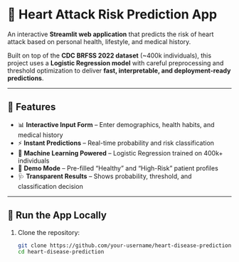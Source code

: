 # 💓 Heart Attack Risk Prediction App  

An interactive **Streamlit web application** that predicts the risk of heart attack based on personal health, lifestyle, and medical history.  

Built on top of the **CDC BRFSS 2022 dataset** (~400k individuals), this project uses a **Logistic Regression model** with careful preprocessing and threshold optimization to deliver **fast, interpretable, and deployment-ready predictions**.  

---

## 🌟 Features  

- 📊 **Interactive Input Form** – Enter demographics, health habits, and medical history  
- ⚡ **Instant Predictions** – Real-time probability and risk classification  
- 🤖 **Machine Learning Powered** – Logistic Regression trained on 400k+ individuals  
- 🧪 **Demo Mode** – Pre-filled “Healthy” and “High-Risk” patient profiles  
- 🩺 **Transparent Results** – Shows probability, threshold, and classification decision  

---

## 🚀 Run the App Locally  

1. Clone the repository:
   ```bash
   git clone https://github.com/your-username/heart-disease-prediction.git
   cd heart-disease-prediction
